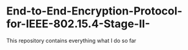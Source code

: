 # End-to-End-Encryption-Protocol-for-IEEE-802.15.4-Stage-II-
This repository contains everything what I do so far
